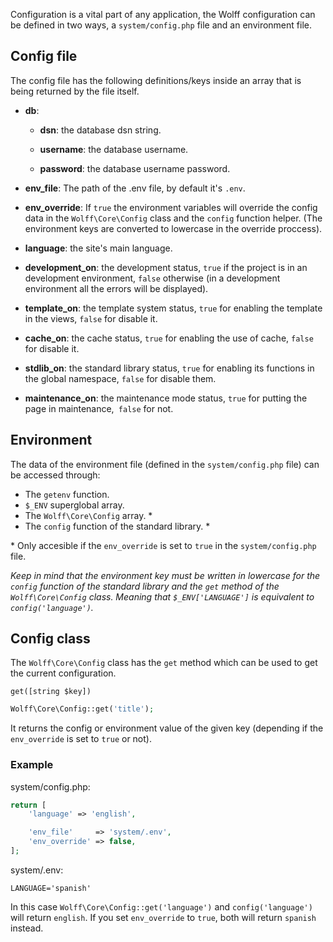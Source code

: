 Configuration is a vital part of any application, the Wolff configuration can be defined in two ways, a `system/config.php` file and an environment file.

## Config file

The config file has the following definitions/keys inside an array that is being returned by the file itself.

* **db**:

    * **dsn**: the database dsn string.

    * **username**: the database username.

    * **password**: the database username password.

* **env_file**: The path of the .env file, by default it's `.env`.

* **env_override**: If `true` the environment variables will override the config data in the `Wolff\Core\Config` class and the `config` function helper. (The environment keys are converted to lowercase in the override proccess).

* **language**: the site's main language.

* **development_on**: the development status, `true` if the project is in an development environment, `false` otherwise (in a development environment all the errors will be displayed).

* **template_on**: the template system status, `true` for enabling the template in the views, `false` for disable it.

* **cache_on**: the cache status, `true` for enabling the use of cache, `false` for disable it.

* **stdlib_on**: the standard library status, `true` for enabling its functions in the global namespace, `false` for disable them.

* **maintenance_on**: the maintenance mode status, `true` for putting the page in maintenance,` false` for not.

## Environment

The data of the environment file (defined in the `system/config.php` file) can be accessed through:

* The `getenv` function.
* `$_ENV` superglobal array.
* The `Wolff\Core\Config` array. *
* The `config` function of the standard library. *

\* Only accesible if the `env_override` is set to `true` in the `system/config.php` file.

_Keep in mind that the environment key must be written in lowercase for the `config` function of the standard library and the `get` method of the `Wolff\Core\Config` class. Meaning that `$_ENV['LANGUAGE']` is equivalent to `config('language')`._

## Config class

The `Wolff\Core\Config` class has the `get` method which can be used to get the current configuration.

`get([string $key])`

```php
Wolff\Core\Config::get('title');
```

It returns the config or environment value of the given key (depending if the `env_override` is set to `true` or not).

### Example

system/config.php:

```php
return [
    'language' => 'english',

    'env_file'     => 'system/.env',
    'env_override' => false,
];
```

system/.env:

```
LANGUAGE='spanish'
```

In this case `Wolff\Core\Config::get('language')` and `config('language')` will return `english`. If you set `env_override` to `true`, both will return `spanish` instead.
